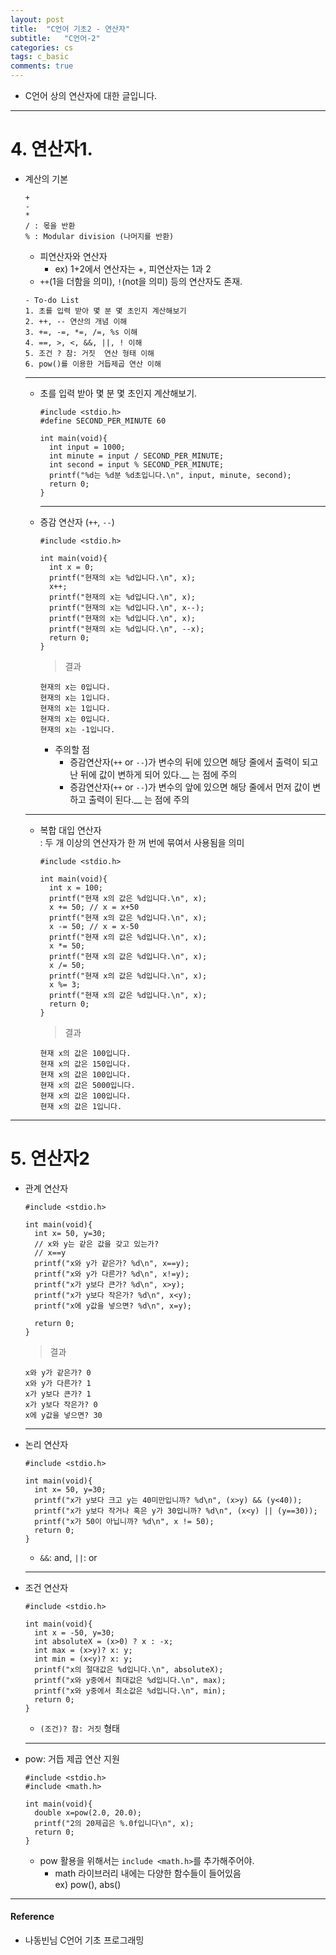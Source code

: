 ```yaml
---  
layout: post
title:  "C언어 기초2 - 연산자"
subtitle:   "C언어-2"
categories: cs
tags: c_basic
comments: true
---  
```


- C언어 상의 연산자에 대한 글입니다.  

---  

# 4. 연산자1.  
- 계산의 기본   

  ```  
  +  
  -  
  *  
  / : 몫을 반환  
  % : Modular division (나머지를 반환)  
  ```  
  
  - 피연산자와 연산자  
    - ex) 1+2에서 연산자는 +, 피연산자는 1과 2  
  - `++`(1을 더함을 의미), `!`(not을 의미) 등의 연산자도 존재.  
  
  ```  
  - To-do List  
  1. 초를 입력 받아 몇 분 몇 초인지 계산해보기  
  2. ++, -- 연산의 개념 이해  
  3. +=, -=, *=, /=, %s 이해  
  4. ==, >, <, &&, ||, ! 이해  
  5. 조건 ? 참: 거짓  연산 형태 이해  
  6. pow()를 이용한 거듭제곱 연산 이해  
  ```  

  ---  

  - 초를 입력 받아 몇 분 몇 초인지 계산해보기.  

    ```  
    #include <stdio.h>
    #define SECOND_PER_MINUTE 60

    int main(void){
      int input = 1000;
      int minute = input / SECOND_PER_MINUTE;	
      int second = input % SECOND_PER_MINUTE;
      printf("%d는 %d분 %d초입니다.\n", input, minute, second);
      return 0;
    } 
    ```  
  
    ---  
 
  
  - 증감 연산자 (`++`, `--`)    
  
    ```  
    #include <stdio.h>

    int main(void){
      int x = 0;
      printf("현재의 x는 %d입니다.\n", x);
      x++;
      printf("현재의 x는 %d입니다.\n", x);
      printf("현재의 x는 %d입니다.\n", x--);
      printf("현재의 x는 %d입니다.\n", x);
      printf("현재의 x는 %d입니다.\n", --x);  
      return 0;
    }  
    ```  
    
    > 결과  
      ```  
      현재의 x는 0입니다.
      현재의 x는 1입니다.
      현재의 x는 1입니다.
      현재의 x는 0입니다.
      현재의 x는 -1입니다.
      ```  
      - 주의할 점  
        - 증감연산자(`++` or `--`)가 변수의 뒤에 있으면 해당 줄에서 출력이 되고 난 뒤에 값이 변하게 되어 있다.__ 는 점에 주의  
        - 증감연산자(`++` or `--`)가 변수의 앞에 있으면 해당 줄에서 먼저 값이 변하고 출력이 된다.__ 는 점에 주의  
     
  ---     
     
  - 복합 대입 연산자  
    : 두 개 이상의 연산자가 한 꺼 번에 묶여서 사용됨을 의미  
    
    ```  
    #include <stdio.h>

    int main(void){
      int x = 100;
      printf("현재 x의 값은 %d입니다.\n", x);
      x += 50; // x = x+50
      printf("현재 x의 값은 %d입니다.\n", x);
      x -= 50; // x = x-50
      printf("현재 x의 값은 %d입니다.\n", x);
      x *= 50;
      printf("현재 x의 값은 %d입니다.\n", x);
      x /= 50;
      printf("현재 x의 값은 %d입니다.\n", x);
      x %= 3;
      printf("현재 x의 값은 %d입니다.\n", x);
      return 0;
    }
    ```   
    
    > 결과  
    
      ```  
      현재 x의 값은 100입니다. 
      현재 x의 값은 150입니다. 
      현재 x의 값은 100입니다. 
      현재 x의 값은 5000입니다. 
      현재 x의 값은 100입니다. 
      현재 x의 값은 1입니다. 
      ```  
    
---  

# 5. 연산자2  

- 관계 연산자  
  
  ```  
  #include <stdio.h>

  int main(void){
    int x= 50, y=30;
    // x와 y는 같은 값을 갖고 있는가? 
    // x==y  
    printf("x와 y가 같은가? %d\n", x==y);
    printf("x와 y가 다른가? %d\n", x!=y);
    printf("x가 y보다 큰가? %d\n", x>y);
    printf("x가 y보다 작은가? %d\n", x<y);
    printf("x에 y값을 넣으면? %d\n", x=y);

    return 0;
  }
  ```  
  
  > 결과  
  
    ```  
    x와 y가 같은가? 0
    x와 y가 다른가? 1
    x가 y보다 큰가? 1
    x가 y보다 작은가? 0
    x에 y값을 넣으면? 30
    ```  
    
    ---  
    
- 논리 연산자  

  ```  
  #include <stdio.h> 

  int main(void){
    int x= 50, y=30;
    printf("x가 y보다 크고 y는 40미만입니까? %d\n", (x>y) && (y<40));
    printf("x가 y보다 작거나 혹은 y가 30입니까? %d\n", (x<y) || (y==30));
    printf("x가 50이 아닙니까? %d\n", x != 50);
    return 0; 
  }
  ```  
  
  - `&&`: and, `||`: or  

  ---  

- 조건 연산자  
  
  ```  
  #include <stdio.h>

  int main(void){
    int x = -50, y=30;
    int absoluteX = (x>0) ? x : -x;
    int max = (x>y)? x: y;
    int min = (x<y)? x: y;
    printf("x의 절대값은 %d입니다.\n", absoluteX);
    printf("x와 y중에서 최대값은 %d입니다.\n", max);
    printf("x와 y중에서 최소값은 %d입니다.\n", min);
    return 0;
  }
  ```  
  - `(조건)? 참: 거짓` 형태  
  
  ---  
  
- pow: 거듭 제곱 연산 지원  
  
  ```  
  #include <stdio.h>
  #include <math.h>

  int main(void){
    double x=pow(2.0, 20.0);
    printf("2의 20제곱은 %.0f입니다\n", x);
    return 0; 
  }
  ```  
  - pow 활용을 위해서는 `include <math.h>`를 추가해주어야.  
    - math 라이브러리 내에는 다양한 함수들이 들어있음  
      ex) pow(), abs()  
      
---  
#### Reference  
- 나동빈님 C언어 기초 프로그래밍  
      
  

    

      
      
  

  
